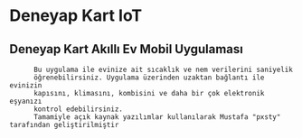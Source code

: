 # Deneyap Kart IoT
## Deneyap Kart Akıllı Ev Mobil Uygulaması <br />
          Bu uygulama ile evinize ait sıcaklık ve nem verilerini saniyelik
          öğrenebilirsiniz. Uygulama üzerinden uzaktan bağlantı ile evinizin
          kapısını, klimasını, kombisini ve daha bir çok elektronik eşyanızı
          kontrol edebilirsiniz.
          Tamamiyle açık kaynak yazılımlar kullanılarak Mustafa "pxsty" tarafından geliştirilmiştir
